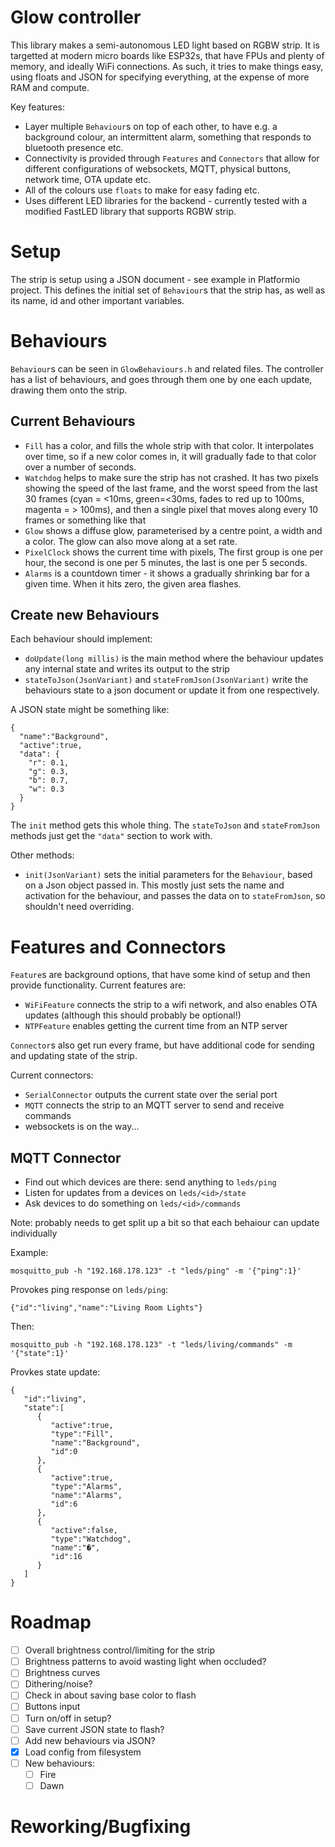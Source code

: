 # Glow controller
This library makes a semi-autonomous LED light based on RGBW strip. It is
targetted at modern micro boards like ESP32s, that have FPUs and plenty of memory,
and ideally WiFi connections. As such, it tries to make things easy, using floats
and JSON for specifying everything, at the expense of more RAM and compute.

Key features:
- Layer multiple `Behaviour`s on top of each other, to have e.g. a background colour, an intermittent alarm, something that responds to bluetooth presence etc.
- Connectivity is provided through `Features` and `Connectors` that allow for different configurations of websockets, MQTT, physical buttons, network time, OTA update etc.
- All of the colours use `floats` to make for easy fading etc.
- Uses different LED libraries for the backend - currently tested with a modified FastLED library that supports RGBW strip.

# Setup

The strip is setup using a JSON document - see example in Platformio project. This defines the initial set of `Behaviour`s that the strip has, as well as its name, id and other important variables.

# Behaviours

`Behaviour`s can be seen in `GlowBehaviours.h` and related files. The controller has a list of behaviours, and goes through them one by one each update, drawing them onto the strip.

## Current Behaviours
- `Fill` has a color, and fills the whole strip with that color. It interpolates over time, so if a new color comes in, it will gradually fade to that color over a number of seconds.
- `Watchdog` helps to make sure the strip has not crashed. It has two pixels showing the speed of the last frame, and the worst speed from the last 30 frames (cyan = <10ms, green=<30ms, fades to red up to 100ms, magenta = > 100ms), and then a single pixel that moves along every 10 frames or something like that
- `Glow` shows a diffuse glow, parameterised by a centre point, a width and a color. The glow can also move along at a set rate.
- `PixelClock` shows the current time with pixels, The first group is one per hour, the second is one per 5 minutes, the last is one per 5 seconds.
- `Alarms` is a countdown timer - it shows a gradually shrinking bar for a given time. When it hits zero, the given area flashes.

## Create new Behaviours
Each behaviour should implement:
- `doUpdate(long millis)` is the main method where the behaviour updates any internal state and writes its output to the strip
- `stateToJson(JsonVariant)` and `stateFromJson(JsonVariant)` write the behaviours state to a json document or update it from one respectively.

A JSON state might be something like:
```
{
  "name":"Background",
  "active":true,
  "data": {
    "r": 0.1,
    "g": 0.3,
    "b": 0.7,
    "w": 0.3
  }
}
```

The `init` method gets this whole thing. The `stateToJson` and `stateFromJson` methods just get the `"data"` section to work with.

Other methods:
- `init(JsonVariant)` sets the initial parameters for the `Behaviour`, based on a Json object passed in. This mostly just sets the name and activation for the behaviour, and passes the data on to `stateFromJson`, so shouldn't need overriding.


# Features and Connectors

`Feature`s are background options, that have some kind of setup and then provide functionality. Current features are:
- `WiFiFeature` connects the strip to a wifi network, and also enables OTA updates (although this should probably be optional!)
- `NTPFeature` enables getting the current time from an NTP server

`Connector`s also get run every frame, but have additional code for sending and updating state of the strip.

Current connectors:
- `SerialConnector` outputs the current state over the serial port
- `MQTT` connects the strip to an MQTT server to send and receive commands
- websockets is on the way...

## MQTT Connector
- Find out which devices are there: send anything to `leds/ping`
- Listen for updates from a devices on `leds/<id>/state`
- Ask devices to do something on `leds/<id>/commands`

Note: probably needs to get split up a bit so that each behaiour can update
individually

Example:
```
mosquitto_pub -h "192.168.178.123" -t "leds/ping" -m '{"ping":1}'
```
Provokes ping response on `leds/ping`:
```
{"id":"living","name":"Living Room Lights"}
```

Then:
```
mosquitto_pub -h "192.168.178.123" -t "leds/living/commands" -m '{"state":1}'
```

Provkes state update:
```
{
   "id":"living",
   "state":[
      {
         "active":true,
         "type":"Fill",
         "name":"Background",
         "id":0
      },
      {
         "active":true,
         "type":"Alarms",
         "name":"Alarms",
         "id":6
      },
      {
         "active":false,
         "type":"Watchdog",
         "name":"�",
         "id":16
      }
   ]
}
```


# Roadmap
- [ ] Overall brightness control/limiting for the strip
- [ ] Brightness patterns to avoid wasting light when occluded?
- [ ] Brightness curves
- [ ] Dithering/noise?
- [ ] Check in about saving base color to flash
- [ ] Buttons input
- [ ] Turn on/off in setup?
- [ ] Save current JSON state to flash?
- [ ] Add new behaviours via JSON?
- [X] Load config from filesystem
- [ ] New behaviours:
   - [ ] Fire
   - [ ] Dawn

# Reworking/Bugfixing
